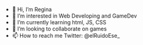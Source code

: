 - 👋 Hi, I’m Regina
- 👀 I’m interested in Web Developing and GameDev
- 🌱 I’m currently learning html, JS, CSS
- 💞️ I’m looking to collaborate on games 
- 📫 How to reach me Twitter: @elRuidoEse_

<!---
elRuidoEse/elRuidoEse is a ✨ special ✨ repository because its `README.md` (this file) appears on your GitHub profile.
You can click the Preview link to take a look at your changes.
--->
